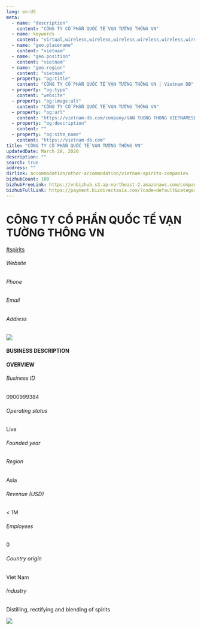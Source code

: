 ```yaml
---
lang: en-US
meta:
  - name: "description"
    content: "CÔNG TY CỔ PHẦN QUỐC TẾ VẠN TƯỜNG THÔNG VN"
  - name: keywords
    content: "virtual,wireless,wireless,wireless,wireless,wireless,wireless,wireless,wireless,wireless,wireless,wireless,wireless,wireless,wireless,wireless,wireless,vietnam-spirits-companies"
  - name: "geo.placename"
    content: "vietnam"
  - name: "geo.position"
    content: "vietnam"
  - name: "geo.region"
    content: "vietnam"
  - property: "og:title"
    content: "CÔNG TY CỔ PHẦN QUỐC TẾ VẠN TƯỜNG THÔNG VN | Vietnam DB"
  - property: "og:type"
    content: "website"
  - property: "og:image:alt"
    content: "CÔNG TY CỔ PHẦN QUỐC TẾ VẠN TƯỜNG THÔNG VN"
  - property: "og:url"
    content: "https://vietnam-db.com/company/VAN TUONG THONG VIETNAMESE ANCIENT WINE JOINT STOCK COMPANY-2867273"
  - property: "og:description"
    content: ""
  - property: "og:site_name"
    content: "https://vietnam-db.com"
title: "CÔNG TY CỔ PHẦN QUỐC TẾ VẠN TƯỜNG THÔNG VN"
updatedDate: March 28, 2020
description: ""
search: true
address: ""
dirlink: accommodation/other-accommodation/vietnam-spirits-companies
bizhubCount: 100
bizhubFreeLink: https://vnbizhub.s3.ap-northeast-2.amazonaws.com/companies/vietnam-spirits-companies_preview.xlsx
bizhubFullLink: https://payment.bizdirectasia.com/?code=default&category=bizhub&item=vietnam-spirits-companies&redirect=https://vietnam-db.com
---
```



<div class="bd-item">
    <div class="item-content">
        <div class="detail-title-wrap">
            <h1 class="detail-title">
                CÔNG TY CỔ PHẦN QUỐC TẾ VẠN TƯỜNG THÔNG VN
            </h1>
        </div>
		<div class="detail-tagslist"><a href="/accommodation/other-accommodation/tags/spirits" class="detail-tagitem">#spirits</a></div>
        <h6 class="bd-label">Website</h6>
        <p></p>
		<h6 class="bd-label">Phone</h6>
        <p></p>
        <h6 class="bd-label">Email</h6>
        <p><a class="textColorPrimary" href="#"></a></p>
        <h6 class="bd-label">Address</h6>
        <p></p>
    </div>
</div>

<div class="banner-wrap text-center"><a href="" class="banner-link"><img src="/assets/vndb.com/BannerAds2.jpg" class="banner-img"></a></div>

<div class="bd-item">
    <div class="item-content">
        <h4 class="textColorPrimary item-title">BUSINESS DESCRIPTION</h4>
        <p></p>
    </div>
</div>

<div class="bd-item">
    <div class="item-content">
        <h4 class="textColorPrimary item-title">OVERVIEW</h4>
        <div class="item-info">
            <h6 class="bd-label">Business ID</h6>
            <p>0900999384</p>
        </div>
        <div class="item-info">
            <h6 class="bd-label">Operating status</h6>
            <p>Live<small class="bd-status_dot live"></small></p>
        </div>
        <div class="item-info">
            <h6 class="bd-label">Founded year</h6>
            <p></p>
        </div>
        <div class="item-info">
            <h6 class="bd-label">Region</h6>
            <p>Asia</p>
        </div>
        <div class="item-info">
            <h6 class="bd-label">Revenue (USD)</h6>
            <p>&lt; 1M</p>
        </div>
        <div class="item-info">
            <h6 class="bd-label">Employees</h6>
            <p>0</p>
        </div>
        <div class="item-info">
            <h6 class="bd-label">Country origin</h6>
            <p>Viet Nam</p>
        </div>
        <div class="item-info">
            <h6 class="bd-label">Industry</h6>
            <p>Distilling, rectifying and blending of spirits</p>
        </div>
    </div>
</div>

<div class="banner-wrap text-center"><a href="" class="banner-link"><img src="/assets/vndb.com/BannerAd_04_728x90.jpg" class="banner-img"></a></div>

<CustomPopup popupTitle="ENTER EMAIL TO DOWNLOAD" popupSubTitle="The companies data will be sent to your inbox. Please enter your email." :free="this.$frontmatter.bizhubFreeLink" :paid="this.$frontmatter.bizhubFullLink" :count="this.$frontmatter.bizhubCount"/>

